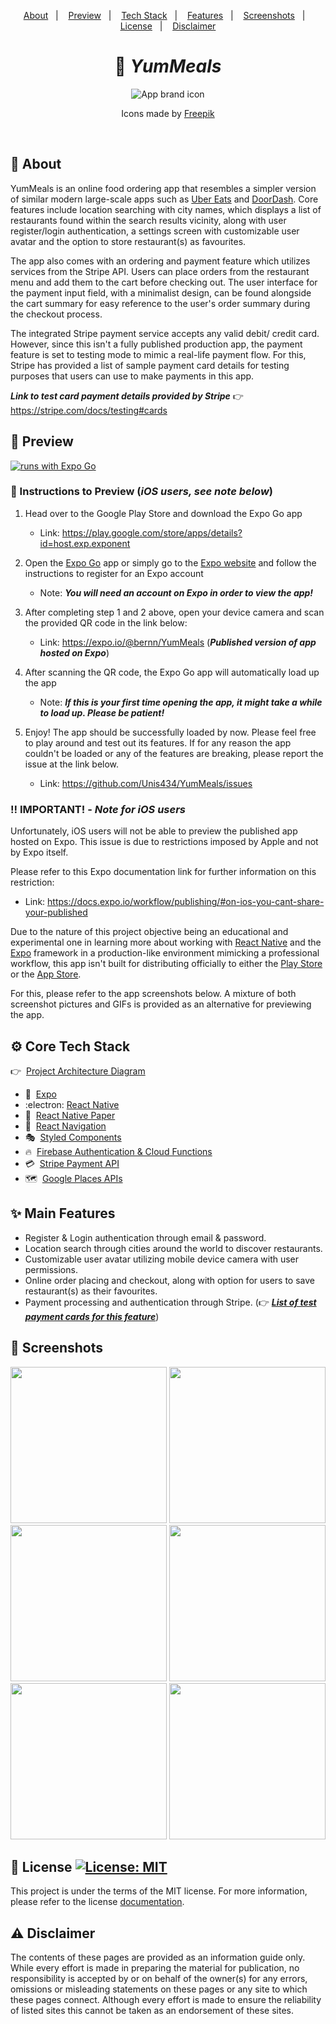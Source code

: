 <p align="center">
  <a href="#calling-about">About</a>&nbsp;&nbsp;&nbsp;|&nbsp;&nbsp;&nbsp;
  <a href="#eyes-preview">Preview</a>&nbsp;&nbsp;&nbsp;|&nbsp;&nbsp;&nbsp;
  <a href="#gear-core-tech-stack">Tech Stack</a>&nbsp;&nbsp;&nbsp;|&nbsp;&nbsp;&nbsp;
  <a href="#sparkles-main-features">Features</a>&nbsp;&nbsp;&nbsp;|&nbsp;&nbsp;&nbsp;
  <a href="#camera_flash-screenshots">Screenshots</a>&nbsp;&nbsp;&nbsp;|&nbsp;&nbsp;&nbsp;
  <a href="#memo-license-">License</a>&nbsp;&nbsp;&nbsp;|&nbsp;&nbsp;&nbsp;
  <a href="#warning-disclaimer">Disclaimer</a>
</p>

<h1 align="center">
  🍉 <em>YumMeals</em>
</h1>

<div align="center">
  <img src="./assets/images/icon@3x.png" alt="App brand icon" />
</div>

<p align="center">Icons made by <a href="https://www.flaticon.com/authors/freepik">Freepik</a></p>

<br />

## :calling: About

YumMeals is an online food ordering app that resembles a simpler version of similar modern large-scale apps such as [Uber Eats](https://www.ubereats.com/ 'Uber Eats') and [DoorDash](https://www.doordash.com/ 'DoorDash'). Core features include location searching with city names, which displays a list of restaurants found within the search results vicinity, along with user register/login authentication, a settings screen with customizable user avatar and the option to store restaurant(s) as favourites.

The app also comes with an ordering and payment feature which utilizes services from the Stripe API. Users can place orders from the restaurant menu and add them to the cart before checking out. The user interface for the payment input field, with a minimalist design, can be found alongside the cart summary for easy reference to the user's order summary during the checkout process.

The integrated Stripe payment service accepts any valid debit/ credit card. However, since this isn't a fully published production app, the payment feature is set to testing mode to mimic a real-life payment flow. For this, Stripe has provided a list of sample payment card details for testing purposes that users can use to make payments in this app.

_**Link to test card payment details provided by Stripe**_ 👉&nbsp; https://stripe.com/docs/testing#cards

## :eyes: Preview

[![runs with Expo Go](https://img.shields.io/badge/Runs%20with%20Expo%20Go-4630EB.svg?style=flat-square&logo=EXPO&labelColor=f3f3f3&logoColor=000)](https://expo.io/@bernn/YumMeals)

### :1234: Instructions to Preview (_iOS users, see note below_)

1. Head over to the Google Play Store and download the Expo Go app

   - Link: https://play.google.com/store/apps/details?id=host.exp.exponent

2. Open the [Expo Go](https://play.google.com/store/apps/details?id=host.exp.exponent 'Expo Go') app or simply go to the [Expo website](https://expo.io/ 'Expo') and follow the instructions to register for an Expo account

   - Note: _**You will need an account on Expo in order to view the app!**_

3. After completing step 1 and 2 above, open your device camera and scan the provided QR code in the link below:

   - Link: https://expo.io/@bernn/YumMeals (_**Published version of app hosted on Expo**_)

4. After scanning the QR code, the Expo Go app will automatically load up the app

   - Note: _**If this is your first time opening the app, it might take a while to load up. Please be patient!**_

5. Enjoy! The app should be successfully loaded by now. Please feel free to play around and test out its features. If for any reason the app couldn't be loaded or any of the features are breaking, please report the issue at the link below.

   - Link: https://github.com/Unis434/YumMeals/issues

### :bangbang: IMPORTANT! - _Note for iOS users_

Unfortunately, iOS users will not be able to preview the published app hosted on Expo. This issue is due to restrictions imposed by Apple and not by Expo itself.

Please refer to this Expo documentation link for further information on this restriction:

- Link: https://docs.expo.io/workflow/publishing/#on-ios-you-cant-share-your-published

Due to the nature of this project objective being an educational and experimental one in learning more about working with [React Native](https://reactnative.dev/ 'React Native') and the [Expo](https://expo.io/ 'Expo') framework in a production-like environment mimicking a professional workflow, this app isn't built for distributing officially to either the [Play Store](https://play.google.com/store 'Google Play Store') or the [App Store](https://www.apple.com/app-store/ 'App Store').

For this, please refer to the app screenshots below. A mixture of both screenshot pictures and GIFs is provided as an alternative for previewing the app.

## :gear: Core Tech Stack

👉&nbsp; [Project Architecture Diagram](https://lucid.app/lucidchart/invitations/accept/inv_6fab6816-4e33-4ab2-9039-1cab4f972b3d 'YumMeals App Architecture Diagram')

- :arrow_up_small:&nbsp; [Expo](https://expo.io/ 'Expo')
- :electron:&nbsp;[React Native](https://reactnative.dev/ 'React Native')
- :page_with_curl:&nbsp; [React Native Paper](https://callstack.github.io/react-native-paper/index.html 'React Native Paper')
- :link:&nbsp; [React Navigation](https://reactnavigation.org/ 'React Navigation')
- :performing_arts:&nbsp; [Styled Components](https://styled-components.com/ 'Styled Components')
- :fire:&nbsp; [Firebase Authentication & Cloud Functions](https://firebase.google.com/)
- :credit_card:&nbsp; [Stripe Payment API](https://stripe.com/docs/payments 'Stripe Payments')
- :world_map:&nbsp; [Google Places APIs](https://developers.google.com/maps/documentation/places/web-service/overview 'Google Places APIs')

## :sparkles: Main Features

- Register & Login authentication through email & password.
- Location search through cities around the world to discover restaurants.
- Customizable user avatar utilizing mobile device camera with user permissions.
- Online order placing and checkout, along with option for users to save restaurant(s) as their favourites.
- Payment processing and authentication through Stripe. (👉&nbsp;_**[List of test payment cards for this feature](https://stripe.com/docs/testing#cards 'Test card details by Stripe')**_)

## :camera_flash: Screenshots

<p>
    <img src="./assets/screenshots/app-preview-1.gif" width="250">
    <img src="./assets/screenshots/app-preview-map.png" width="250">
    <img src="./assets/screenshots/app-preview-2.gif" width="250">
    <img src="./assets/screenshots/app-preview-restaurant-menu.png" width="250">
    <img src="./assets/screenshots/app-preview-3.gif" width="250">
    <img src="./assets/screenshots/app-preview-user-settings.png" width="250">
</p>

## :memo: License <a aria-label="YumMeals is free to use" href="https://choosealicense.com/licenses/mit/" target="_blank"><img alt="License: MIT" src="https://img.shields.io/badge/License-MIT-success.svg?style=flat-square&color=33CC12" target="_blank" /></a>

This project is under the terms of the MIT license. For more information, please refer to the license [documentation](LICENSE.md).

## :warning: Disclaimer

The contents of these pages are provided as an information guide only. While every effort is made in preparing the material for publication, no responsibility is accepted by or on behalf of the owner(s) for any errors, omissions or misleading statements on these pages or any site to which these pages connect. Although every effort is made to ensure the reliability of listed sites this cannot be taken as an endorsement of these sites.

